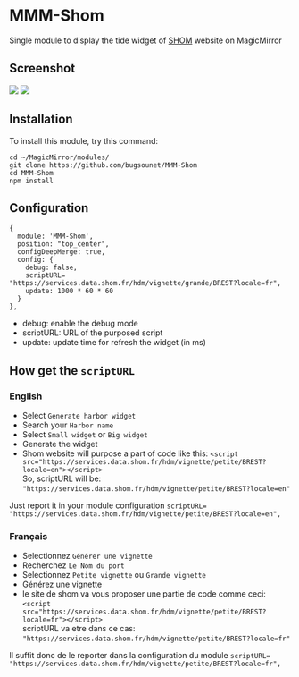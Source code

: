 # MMM-Shom

Single module to display the tide widget of [SHOM](https://maree.shom.fr) website on MagicMirror

## Screenshot
![](https://maree.shom.fr/assets/small-widget-50f22ea146481fa2b3f58c633f2dc9c4.png)
![](https://maree.shom.fr/assets/big-widget-48d9d3f426dff3d58c1a4cdd672f2489.png)

## Installation

To install this module, try this command:

```
cd ~/MagicMirror/modules/
git clone https://github.com/bugsounet/MMM-Shom
cd MMM-Shom
npm install
```

## Configuration

```
{
  module: 'MMM-Shom',
  position: "top_center",
  configDeepMerge: true,
  config: {
    debug: false,
    scriptURL= "https://services.data.shom.fr/hdm/vignette/grande/BREST?locale=fr",
    update: 1000 * 60 * 60
  }
},
```

* debug: enable the debug mode
* scriptURL: URL of the purposed script
* update: update time for refresh the widget (in ms)

## How get the `scriptURL`

### English
* Select `Generate harbor widget`
* Search your `Harbor name`
* Select `Small widget` or `Big widget`
* Generate the widget
* Shom website will purpose a part of code like this:
`<script src="https://services.data.shom.fr/hdm/vignette/petite/BREST?locale=en"></script>`<br>
So, scriptURL will be: `"https://services.data.shom.fr/hdm/vignette/petite/BREST?locale=en"`<br>

Just report it in your module configuration
`scriptURL= "https://services.data.shom.fr/hdm/vignette/petite/BREST?locale=en",`

### Français
* Selectionnez `Générer une vignette`
* Recherchez `Le Nom du port`
* Selectionnez `Petite vignette` ou `Grande vignette`
* Générez une vignette
* le site de shom va vous proposer une partie de code comme ceci:
`<script src="https://services.data.shom.fr/hdm/vignette/petite/BREST?locale=fr"></script>`<br>
scriptURL va etre dans ce cas: `"https://services.data.shom.fr/hdm/vignette/petite/BREST?locale=fr"`<br>

Il suffit donc de le reporter dans la configuration du module
`scriptURL= "https://services.data.shom.fr/hdm/vignette/petite/BREST?locale=fr",`
